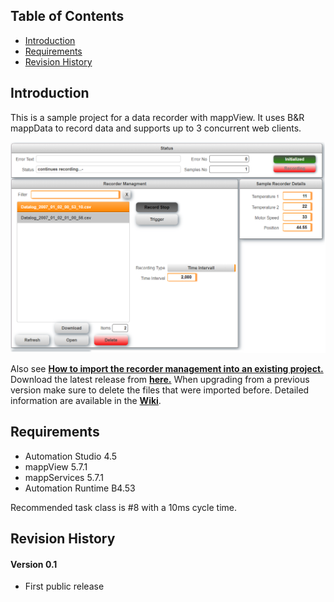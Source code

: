 ## Table of Contents
* [Introduction](#Introduction)
* [Requirements](#Requirements)
* [Revision History](#Revision-History)

<a name="Introduction"></a>
## Introduction
This is a sample project for a data recorder with mappView. It uses B&R mappData to record data and supports up to 3 concurrent web clients.

![](Logical/mappView/Resources/Media/screenshot.png)

Also see [**How to import the recorder management into an existing project.**](/Logical/mappRecorder/HowToImport.pdf) Download the latest release from [**here.**](../../releases) When upgrading from a previous version make sure to delete the files that were imported before. Detailed information are available in the [**Wiki**](https://github.com/br-automation-com/mappView-Recorder/wiki).

<a name="Requirements"></a>
## Requirements
* Automation Studio 4.5
* mappView 5.7.1
* mappServices 5.7.1
* Automation Runtime B4.53

Recommended task class is #8 with a 10ms cycle time.

<a name="Revision-History"></a>
## Revision History

#### Version 0.1
- First public release

